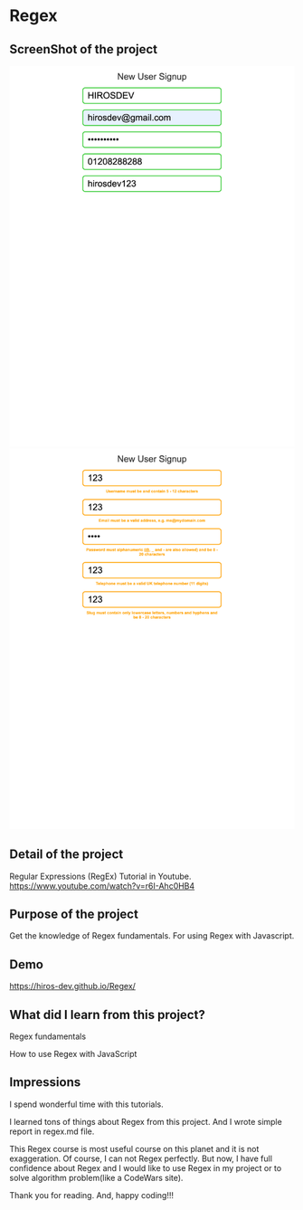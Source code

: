 # Regex

## ScreenShot of the project

<img src="images/form1.png"/>
<img src="images/form2.png"/>

## Detail of the project

Regular Expressions (RegEx) Tutorial in Youtube.
https://www.youtube.com/watch?v=r6I-Ahc0HB4

## Purpose of the project

Get the knowledge of Regex fundamentals.
For using Regex with Javascript.

## Demo

https://hiros-dev.github.io/Regex/


## What did I learn from this project?

<p>Regex fundamentals</p>
<p>How to use Regex with JavaScript</p>

## Impressions

I spend wonderful time with this tutorials.

I learned tons of things about Regex from this project.
And I wrote simple report in regex.md file.

This Regex course is most useful course on this planet and it is not exaggeration.
Of course, I can not Regex perfectly.
But now, I have full confidence about Regex and I would like to use Regex in my project or to solve algorithm problem(like a CodeWars site).

Thank you for reading. And, happy coding!!!
